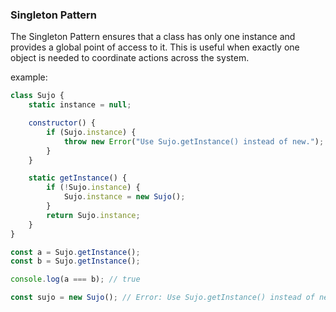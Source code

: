 

### Singleton Pattern
The Singleton Pattern ensures that a class has only one instance and provides a global point of access to it. This is useful when exactly one object is needed to coordinate actions across the system.

example:

```js
class Sujo {
    static instance = null;

    constructor() {
        if (Sujo.instance) {
            throw new Error("Use Sujo.getInstance() instead of new.");
        }
    }

    static getInstance() {
        if (!Sujo.instance) {
            Sujo.instance = new Sujo();
        }
        return Sujo.instance;
    }
}

const a = Sujo.getInstance();
const b = Sujo.getInstance();

console.log(a === b); // true

const sujo = new Sujo(); // Error: Use Sujo.getInstance() instead of new.
```